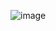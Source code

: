 ![image](https://user-images.githubusercontent.com/83713146/140153486-6708d0cf-88aa-4a18-ad21-908d33de3371.png)
